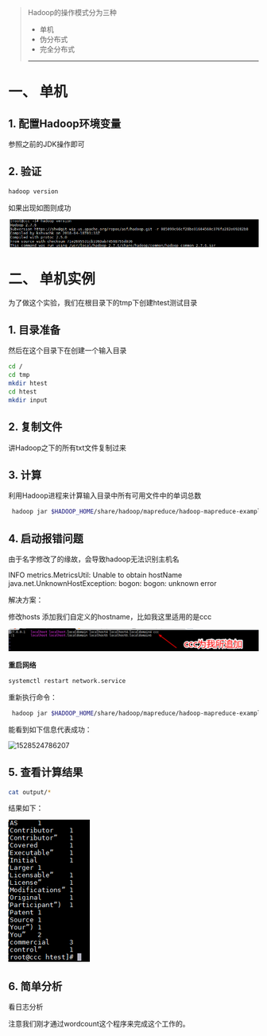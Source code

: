 > Hadoop的操作模式分为三种
>
> - 单机
> - 伪分布式
> - 完全分布式
>
> ---







# 一、 单机





## 1. 配置Hadoop环境变量

参照之前的JDK操作即可

## 2. 验证

```bash
hadoop version
```

如果出现如图则成功

![1528521402036](images/1528521402036.png)





# 二、 单机实例

为了做这个实验，我们在根目录下的tmp下创建htest测试目录

## 1. 目录准备

然后在这个目录下在创建一个输入目录

```bash
cd /
cd tmp
mkdir htest
cd htest
mkdir input

```

## 2. 复制文件

讲Hadoop之下的所有txt文件复制过来



## 3. 计算

利用Hadoop进程来计算输入目录中所有可用文件中的单词总数 

```bash
 hadoop jar $HADOOP_HOME/share/hadoop/mapreduce/hadoop-mapreduce-examples-2.7.6.jar wordcount input output

```



## 4. 启动报错问题

由于名字修改了的缘故，会导致hadoop无法识别主机名

INFO metrics.MetricsUtil: Unable to obtain hostName
java.net.UnknownHostException: bogon: bogon: unknown error



解决方案：

修改hosts 添加我们自定义的hostname，比如我这里适用的是ccc

![1528524655408](images/1528524655408.png)



**重启网络**

```bash
systemctl restart network.service
```





重新执行命令：





```bash
 hadoop jar $HADOOP_HOME/share/hadoop/mapreduce/hadoop-mapreduce-examples-2.7.6.jar wordcount input output
```



能看到如下信息代表成功：

![1528524786207](C:/Users/ADMINI~1/AppData/Local/Temp/1528524786207.png)







## 5. 查看计算结果

```bash
cat output/*
```

结果如下：

![1528524875767](images/1528524875767.png)



## 6. 简单分析

看日志分析

注意我们刚才通过wordcount这个程序来完成这个工作的。



































